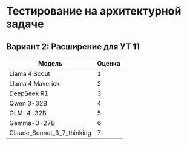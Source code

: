 # Тестирование на архитектурной задаче

## Вариант 2: Расширение для УТ 11

| **Модель** | **Оценка** | 
|------------|------------|
| Llama 4 Scout | 1 |
| Llama 4 Maverick | 2 |
| DeepSeek R1 | 3 |
| Qwen 3-32B | 4 |
| GLM-4-32B | 5 |
| Gemma-3-27B | 6 |
| Claude_Sonnet_3_7_thinking | 7 |